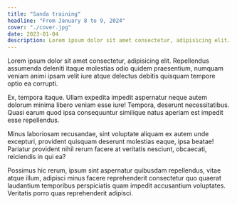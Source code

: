 ```yaml
---
title: "Sanda training"
headline: "From January 8 to 9, 2024"
cover: "./cover.jpg"
date: 2023-01-04
description: Lorem ipsum dolor sit amet consectetur, adipisicing elit. Repellendus assumenda deleniti itaque molestias odio quidem praesentium, numquam veniam animi ipsam velit iure atque delectus debitis quisquam tempore optio ea corrupti.
---
```


Lorem ipsum dolor sit amet consectetur, adipisicing elit. Repellendus assumenda deleniti itaque molestias odio quidem praesentium, numquam veniam animi ipsam velit iure atque delectus debitis quisquam tempore optio ea corrupti.

Ex, tempora itaque. Ullam expedita impedit aspernatur neque autem dolorum minima libero veniam esse iure! Tempora, deserunt necessitatibus. Quasi earum quod ipsa consequuntur similique natus aperiam est impedit esse repellendus.

Minus laboriosam recusandae, sint voluptate aliquam ex autem unde excepturi, provident quisquam deserunt molestias eaque, ipsa beatae! Pariatur provident nihil rerum facere at veritatis nesciunt, obcaecati, reiciendis in qui ea?

Possimus hic rerum, ipsum sint aspernatur quibusdam repellendus, vitae atque illum, adipisci minus facere reprehenderit consectetur quo quaerat laudantium temporibus perspiciatis quam impedit accusantium voluptates. Veritatis porro quas reprehenderit adipisci.
